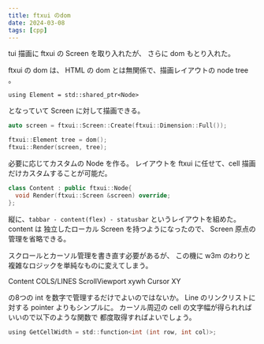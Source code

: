 ```yaml
---
title: ftxui のdom
date: 2024-03-08
tags: [cpp]
---
```


tui 描画に ftxui の Screen を取り入れたが、
さらに dom もとり入れた。

<!-- truncate -->

ftxui の dom は、
HTML の dom とは無関係で、描画レイアウトの node tree 。

`using Element = std::shared_ptr<Node>`

となっていて Screen に対して描画できる。

```cpp
auto screen = ftxui::Screen::Create(ftxui::Dimension::Full());

ftxui::Element tree = dom();
ftxui::Render(screen, tree);
```

必要に応じてカスタムの Node を作る。
レイアウトを ftxui に任せて、cell 描画だけカスタムすることが可能だ。

```cpp
class Content : public ftxui::Node{
  void Render(ftxui::Screen &screen) override;
};
```

縦に、`tabbar - content(flex) - statusbar` というレイアウトを組めた。
content は 独立したローカル Screen を持つようになったので、
Screen 原点の管理を省略できる。

スクロールとカーソル管理を書き直す必要があるが、
この機に w3m のわりと複雑なロジックを単純なものに変えてしまう。

Content COLS/LINES 
ScrollViewport xywh
Cursor XY

の8つの int を数字で管理するだけでよいのではないか。
Line のリンクリストに対する pointer よりもシンプルに。
カーソル周辺の cell の文字幅が得られればいいので以下のような関数で
都度取得すればよいでしょう。

```c
using GetCellWidth = std::function<int (int row, int col)>;
```

